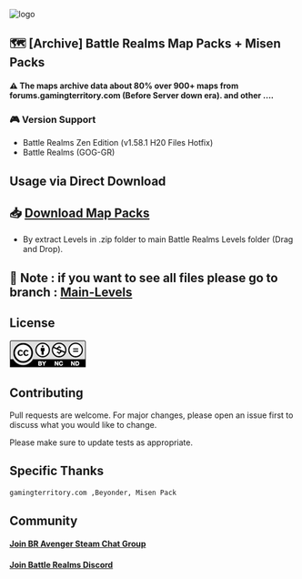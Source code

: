 
![logo](https://github.com/KravitzMC/BattleRealmsMapPacks/blob/main/brbanner.png "Map packs logo")

## 🗺 [Archive] Battle Realms Map Packs + Misen Packs

#### ⚠️ The maps archive data about 80% over 900+ maps from forums.gamingterritory.com (Before Server down era). and other ....

### 🎮 Version Support

- Battle Realms Zen Edition (v1.58.1 H20 Files Hotfix)
- Battle Realms (GOG-GR)

## Usage via Direct Download

## 📥 [Download Map Packs](https://github.com/KravitzMC/BattleRealmsMapPacks/archive/refs/heads/main-levels.zip)

- By extract Levels in .zip folder to main Battle Realms Levels folder (Drag and Drop).


#### <h2> 🔴 Note : if you want to see all files please go to branch : <a href="https://github.com/KravitzMC/BattleRealmsMapPacks/tree/main-levels">Main-Levels</a></h2>


## License 
[![License: CC BY-NC-ND 4.0](https://raw.githubusercontent.com/KravitzMC/BattleRealmsMapPacks/main/byncnd.png)](https://creativecommons.org/licenses/by-nc-nd/4.0/)

## Contributing
Pull requests are welcome. For major changes, please open an issue first to discuss what you would like to change.

Please make sure to update tests as appropriate.

## Specific Thanks

```
gamingterritory.com ,Beyonder, Misen Pack
```
## Community

#### [Join BR Avenger Steam Chat Group](https://s.team/chat/CdxIJrFX)
#### [Join Battle Realms Discord](https://discord.com/invite/battlerealms)
